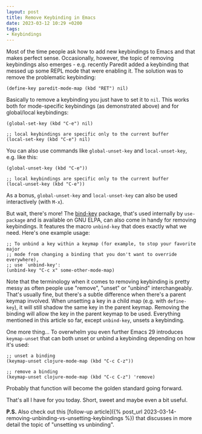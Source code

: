 ```yaml
---
layout: post
title: Remove Keybinding in Emacs
date: 2023-03-12 10:29 +0200
tags:
- Keybindings
---
```


Most of the time people ask how to add new keybindings to Emacs and that makes
perfect sense. Occasionally, however, the topic of removing keybindings also emerges - e.g. recently Paredit added a keybinding that messed up some REPL mode that were enabling it. The solution was to remove the problematic keybinding:

``` emacs-lisp
(define-key paredit-mode-map (kbd "RET") nil)
```

Basically to remove a keybinding you just have to set it to `nil`. This works
both for mode-specific keybindings (as demonstrated above) and for global/local
keybindings:

``` emacs-lisp
(global-set-key (kbd "C-e") nil)

;; local keybindings are specific only to the current buffer
(local-set-key (kbd "C-e") nil)
```

You can also use commands like `global-unset-key` and `local-unset-key`, e.g. like this:

``` emacs-lisp
(global-unset-key (kbd "C-e"))

;; local keybindings are specific only to the current buffer
(local-unset-key (kbd "C-e"))
```

As a bonus, `global-unset-key` and `local-unset-key` can also be used interactively (with `M-x`).

But wait, there's more! The
[bind-key](https://elpa.gnu.org/packages/bind-key.html) package, that's used
internally by `use-package` and is available on GNU ELPA, can also come in handy
for removing keybindings. It features the macro `unbind-key` that does exactly
what we need. Here's one example usage:

``` emacs-lisp
;; To unbind a key within a keymap (for example, to stop your favorite major
;; mode from changing a binding that you don't want to override everywhere),
;; use `unbind-key':
(unbind-key "C-c x" some-other-mode-map)
```

Note that the terminology when it comes to removing keybinding is pretty messy
as often people use "remove", "unset" or "unbind" interchangeably. That's usually fine, but there's a subtle difference when there's a parent keymap
involved. When unsetting a key in a child map (e.g. with `define-key`), it will
still shadow the same key in the parent keymap. Removing the binding will allow
the key in the parent keymap to be used. Everything mentioned in this article so far, except `unbind-key`, unsets a keybinding.

One more thing... To overwhelm you even further Emacs 29 introduces `keymap-unset` that can both unset or unbind a keybinding depending on how it's used:

``` emacs-lisp
;; unset a binding
(keymap-unset clojure-mode-map (kbd "C-c C-z"))

;; remove a binding
(keymap-unset clojure-mode-map (kbd "C-c C-z") 'remove)
```

Probably that function will become the golden standard going forward.

That's all I have for you today. Short, sweet and maybe even a bit useful.

**P.S.** Also check out this [follow-up article]({% post_url 2023-03-14-removing-unbinding-vs-unsetting-keybindings %}) that discusses in more detail the topic of "unsetting vs unbinding".
